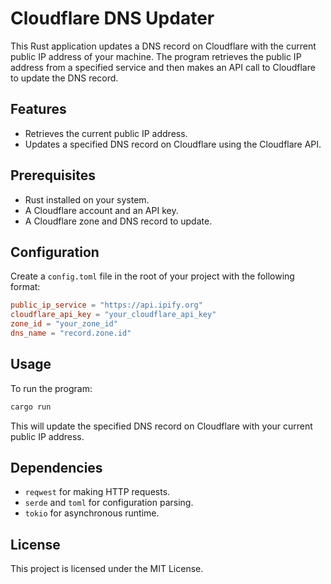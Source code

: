 # Cloudflare DNS Updater

This Rust application updates a DNS record on Cloudflare with the current public IP address of your machine. The program
 retrieves the public IP address from a specified service and then makes an API call to Cloudflare to update the DNS record.

## Features
- Retrieves the current public IP address.
- Updates a specified DNS record on Cloudflare using the Cloudflare API.

## Prerequisites
- Rust installed on your system.
- A Cloudflare account and an API key.
- A Cloudflare zone and DNS record to update.

## Configuration
Create a `config.toml` file in the root of your project with the following format:

```toml
public_ip_service = "https://api.ipify.org"
cloudflare_api_key = "your_cloudflare_api_key"
zone_id = "your_zone_id"
dns_name = "record.zone.id"
```

## Usage
To run the program:

```sh
cargo run
```

This will update the specified DNS record on Cloudflare with your current public IP address.

## Dependencies
- `reqwest` for making HTTP requests.
- `serde` and `toml` for configuration parsing.
- `tokio` for asynchronous runtime.

## License
This project is licensed under the MIT License.